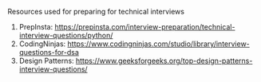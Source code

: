 Resources used for preparing for technical interviews
1. PrepInsta: https://prepinsta.com/interview-preparation/technical-interview-questions/python/
2. CodingNinjas: https://www.codingninjas.com/studio/library/interview-questions-for-dsa
3. Design Patterns: https://www.geeksforgeeks.org/top-design-patterns-interview-questions/